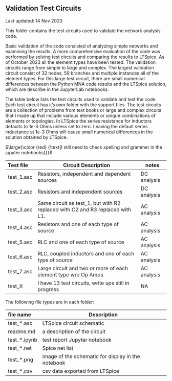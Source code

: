 ## Validation Test Circuits  
Last updated: 14 Nov 2023

This folder contains the test circuits used to validate the network analysis code.   

Basic validation of the code consisted of analyzing simple networks and examining the results. A more comprehensive evaluation of the code was performed by solving test circuits and comparing the results to LTSpice. As of October 2023 all the element types have been tested. The validation circuits range from simple to large and complex. The largest validation circuit consist of 32 nodes, 59 branches and multiple instances all of the element types. For this large test circuit, there are small numerical differences between the Python MNA code results and the LTSpice solution, which are describe in the JupyterLab notebooks.

The table below lists the test circuits used to validate and test the code. Each test circuit has it’s own folder with the support files. The test circuits are a collection of problems from text books or large and complex circuits that I made up that include various elements or unique combinations of elements or topologies. In LTSpice the series resistance for inductors defaults to 1e-3 Ohms unless set to zero. Leaving the default series inductance at 1e-3 Ohms will cause small numerical differences in the solution obtained by LTSpice.

$\large{\color {red} {\text{I still need to check spelling and grammer in the jupyter notebooks}}}$  

| Test file | Circuit Description | notes |
|:---------------|-------------|--------|
| test_1.asc | Resistors, independent and dependent sources | DC analysis |
| test_2.asc | Resistors and independent sources | DC analysis |
| test_3.asc | Same circuit as test_1, but with R2 replaced with C2 and R3 replaced with L1. | AC analysis |
| test_4.asc | Resistors and one of each type of source | AC analysis |
| test_5.asc | RLC and one of each type of source | AC analysis |
| test_6.asc | RLC, coupled inductors and one of each type of source | AC analysis |
| test_7.asc | Large circuit and two or more of each element type w/o Op Amps | AC analysis |
| test_X | I have 13 test circuits, write ups still in progress | NA |

The following file types are in each folder:

| file name | Description |
|:---------------|-------------|
| test_*.asc | LTSpice circuit schematic |
| readme.md | a description of the circuit |
| test_*.ipynb | test report Jupyter notebook |
| test_*.net | Spice net list |	
| test_*.png | image of the schematic for display in the notebook |
| test_*.csv | csv data exported from LTSpice |

